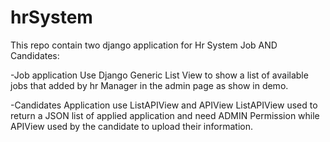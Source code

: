 # hrSystem

This repo contain two django application for Hr System Job AND Candidates:


-Job application Use Django Generic List View to show a list of available jobs that added by hr Manager in the admin page as show in demo.


-Candidates Application use ListAPIView and APIView ListAPIView used to return a JSON list of applied application and need ADMIN Permission while 
APIView used by the candidate to upload their information.




